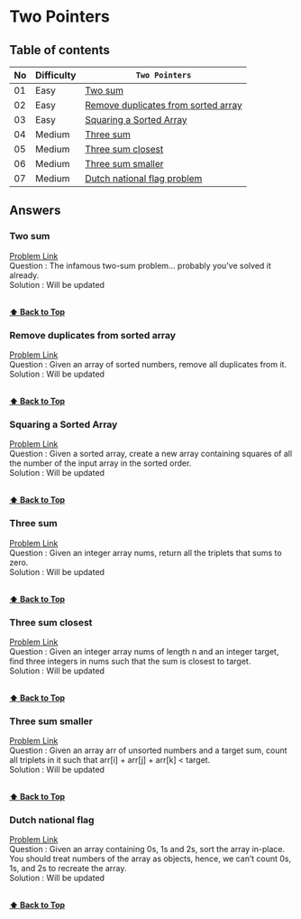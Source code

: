 # Two Pointers

## Table of contents

| No  | Difficulty | `Two Pointers`                                                              |
| --- | ---------- | --------------------------------------------------------------------------- |
| 01  | Easy       | [Two sum ](#two-sum)                                                        |
| 02  | Easy       | [Remove duplicates from sorted array](#remove-duplicates-from-sorted-array) |
| 03  | Easy       | [Squaring a Sorted Array](#squaring-a-sorted-array)                         |
| 04  | Medium     | [Three sum](#three-sum)                                                     |
| 05  | Medium     | [Three sum closest](#three-sum-closest)                                     |
| 06  | Medium     | [Three sum smaller](#three-sum-smaller)                                     |
| 07  | Medium     | [Dutch national flag problem](#dutch-national-flag)                         |

## Answers

### Two sum

[Problem Link](https://leetcode.com/problems/two-sum/) <br/>
Question : The infamous two-sum problem… probably you’ve solved it already.<br/>
Solution : Will be updated

<br/>**[⬆ Back to Top](#table-of-contents)**

### Remove duplicates from sorted array

[Problem Link](https://leetcode.com/problems/remove-duplicates-from-sorted-array/) <br/>
Question : Given an array of sorted numbers, remove all duplicates from it. <br/>
Solution : Will be updated

<br/>**[⬆ Back to Top](#table-of-contents)**

### Squaring a Sorted Array

[Problem Link](https://leetcode.com/problems/squares-of-a-sorted-array/) <br/>
Question : Given a sorted array, create a new array containing squares of all the number of the input array in the sorted order.<br/>
Solution : Will be updated

<br/>**[⬆ Back to Top](#table-of-contents)**

### Three sum

[Problem Link](https://leetcode.com/problems/3sum/) <br/>
Question : Given an integer array nums, return all the triplets that sums to zero.<br/>
Solution : Will be updated

<br/>**[⬆ Back to Top](#table-of-contents)**

### Three sum closest

[Problem Link](https://leetcode.com/problems/3sum-closest/) <br/>
Question : Given an integer array nums of length n and an integer target, find three integers in nums such that the sum is closest to target.<br/>
Solution : Will be updated

<br/>**[⬆ Back to Top](#table-of-contents)**

### Three sum smaller

[Problem Link](https://leetcode.com/problems/3sum-smaller/) <br/>
Question : Given an array arr of unsorted numbers and a target sum, count all triplets in it such that arr[i] + arr[j] + arr[k] < target.<br/>
Solution : Will be updated

<br/>**[⬆ Back to Top](#table-of-contents)**

### Dutch national flag

[Problem Link](https://leetcode.com/problems/sort-colors/) <br/>
Question : Given an array containing 0s, 1s and 2s, sort the array in-place. You should treat numbers of the array as objects, hence, we can’t count 0s, 1s, and 2s to recreate the array.<br/>
Solution : Will be updated

<br/>**[⬆ Back to Top](#table-of-contents)**
